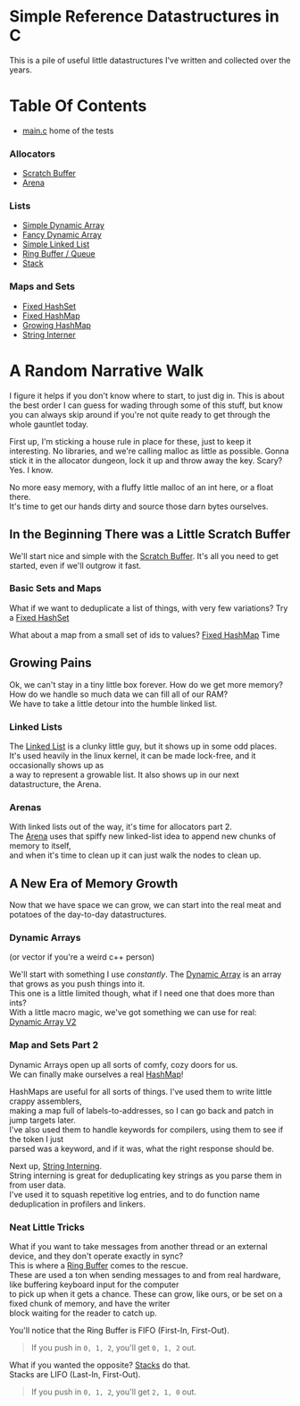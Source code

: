 # Simple Reference Datastructures in C

This is a pile of useful little datastructures I've written and collected over the years.

# Table Of Contents
- [main.c](main.c) home of the tests

### Allocators
- [Scratch Buffer](allocators/scratch.h)
- [Arena](allocators/arena.h)

### Lists
- [Simple Dynamic Array](lists/simple_dynarray.h)
- [Fancy Dynamic Array](lists/dynarray.h)
- [Simple Linked List](lists/simple_linked_list.h)
- [Ring Buffer / Queue](lists/ring_buffer.h)
- [Stack](lists/stack.h)

### Maps and Sets
- [Fixed HashSet](maps/fixed_set.h)
- [Fixed HashMap](maps/fixed_map.h)
- [Growing HashMap](maps/growing_map.h)
- [String Interner](maps/intern.h)

# A Random Narrative Walk

I figure it helps if you don't know where to start, to just dig in. This is about the
best order I can guess for wading through some of this stuff, but know you can always
skip around if you're not quite ready to get through the whole gauntlet today.

First up, I'm sticking a house rule in place for these, just to keep it interesting.
No libraries, and we're calling malloc as little as possible.
Gonna stick it in the allocator dungeon, lock it up and throw away the key. Scary? Yes. I know. 
 
No more easy memory, with a fluffy little malloc of an int here, or a float there.  
It's time to get our hands dirty and source those darn bytes ourselves.


## In the Beginning There was a Little Scratch Buffer

We'll start nice and simple with the [Scratch Buffer](allocators/scratch.h).
It's all you need to get started, even if we'll outgrow it fast.

### Basic Sets and Maps
What if we want to deduplicate a list of things, with very few variations?
Try a [Fixed HashSet](maps/fixed_set.h)

What about a map from a small set of ids to values?
[Fixed HashMap](maps/fixed_map.h) Time


## Growing Pains
Ok, we can't stay in a tiny little box forever. How do we get more memory?  
How do we handle so much data we can fill all of our RAM?  
We have to take a little detour into the humble linked list.  

### Linked Lists
The [Linked List](lists/simple_linked_list.h) is a clunky little guy, but it shows up in some odd places.  
It's used heavily in the linux kernel, it can be made lock-free, and it occasionally shows up as  
a way to represent a growable list. It also shows up in our next datastructure, the Arena.

### Arenas
With linked lists out of the way, it's time for allocators part 2.  
The [Arena](allocators/arena.h) uses that spiffy new linked-list idea to append new chunks of memory to itself,  
and when it's time to clean up it can just walk the nodes to clean up.


## A New Era of Memory Growth
Now that we have space we can grow, we can start into the real meat and potatoes of the day-to-day datastructures.

### Dynamic Arrays
(or vector if you're a weird c++ person)

We'll start with something I use *constantly*.
The [Dynamic Array](lists/simple_dynarray.h) is an array that grows as you push things into it.  
This one is a little limited though, what if I need one that does more than ints?  
With a little macro magic, we've got something we can use for real: [Dynamic Array V2](lists/dynarray.h)

### Map and Sets Part 2

Dynamic Arrays open up all sorts of comfy, cozy doors for us.  
We can finally make ourselves a real [HashMap](maps/growing_map.h)!  

HashMaps are useful for all sorts of things. I've used them to write little crappy assemblers,  
making a map full of labels-to-addresses, so I can go back and patch in jump targets later.  
I've also used them to handle keywords for compilers, using them to see if the token I just  
parsed was a keyword, and if it was, what the right response should be.  

Next up, [String Interning](maps/intern.h).  
String interning is great for deduplicating key strings as you parse them in from user data.  
I've used it to squash repetitive log entries, and to do function name deduplication in profilers and linkers.

### Neat Little Tricks

What if you want to take messages from another thread or an external device, and they don't operate exactly in sync?  
This is where a [Ring Buffer](lists/ring_buffer.h) comes to the rescue.  
These are used a ton when sending messages to and from real hardware, like buffering keyboard input for the computer  
to pick up when it gets a chance. These can grow, like ours, or be set on a fixed chunk of memory, and have the writer  
block waiting for the reader to catch up.

You'll notice that the Ring Buffer is FIFO (First-In, First-Out).  
> If you push in `0, 1, 2`, you'll get `0, 1, 2` out.

What if you wanted the opposite? [Stacks](lists/stack.h) do that.  
Stacks are LIFO (Last-In, First-Out). 
> If you push in `0, 1, 2`, you'll get `2, 1, 0` out.
